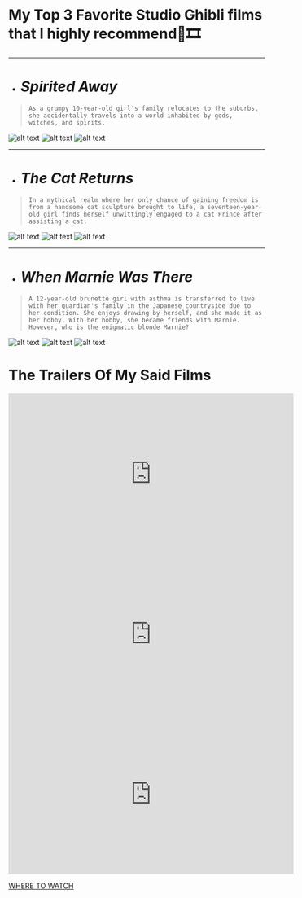 # **My Top 3 Favorite Studio Ghibli films that I highly recommend**🎥🎞️

---

- # *Spirited Away*
>`As a grumpy 10-year-old girl's family relocates to the suburbs, she accidentally travels into a world inhabited by gods, witches, and spirits.`

![alt text](https://i.pinimg.com/564x/72/b4/c6/72b4c6542c67d79ef36e22a8ae17eee7.jpg) 
![alt text](https://i.pinimg.com/564x/71/1b/08/711b08bb00f02377dc0565b01b7d014f.jpg)
![alt text](https://i.pinimg.com/564x/b4/68/10/b468101f1cac1af5afd492c79026607f.jpg)

---

- # *The Cat Returns* 
>`In a mythical realm where her only chance of gaining freedom is from a handsome cat sculpture brought to life, a seventeen-year-old girl finds herself unwittingly engaged to a cat Prince after assisting a cat.`

![alt text](https://i.pinimg.com/564x/b2/54/57/b254578eefdb2102cec83249cb925653.jpg) 
![alt text](https://i.pinimg.com/564x/fb/b0/94/fbb09423f204202c8bc0e1a1e5f1932f.jpg) 
![alt text](https://i.pinimg.com/564x/7c/ab/3d/7cab3dc315f4e41b085519447977632b.jpg)    

---

- # *When Marnie Was There*
>`A 12-year-old brunette girl with asthma is transferred to live with her guardian's family in the Japanese countryside due to her condition. She enjoys drawing by herself, and she made it as her hobby. With her hobby, she became friends with Marnie. However, who is the enigmatic blonde Marnie?` 

![alt text](https://i.pinimg.com/564x/06/01/ba/0601ba551c71a84ff3c74650e327cd8a.jpg) 
![alt text](https://i.pinimg.com/564x/5f/36/20/5f36201f112ea0fecc5c6262097bd100.jpg) 
![alt text](https://i.pinimg.com/564x/0f/95/cc/0f95ccb2729f0a66ada9b12e162bad27.jpg)

# The Trailers Of My Said Films

<iframe width="560" height="315" src="https://www.youtube.com/embed/ByXuk9QqQkk" title="YouTube video player" frameborder="0" allow="accelerometer; autoplay; clipboard-write; encrypted-media; gyroscope; picture-in-picture" allowfullscreen></iframe>

<iframe width="560" height="315" src="https://www.youtube.com/embed/Gp-H_YOcYTM" title="YouTube video player" frameborder="0" allow="accelerometer; autoplay; clipboard-write; encrypted-media; gyroscope; picture-in-picture" allowfullscreen></iframe>

<iframe width="560" height="315" src="https://www.youtube.com/embed/jjmrxqcQdYg" title="YouTube video player" frameborder="0" allow="accelerometer; autoplay; clipboard-write; encrypted-media; gyroscope; picture-in-picture" allowfullscreen></iframe>

[WHERE TO WATCH](https://9anime.to/)
